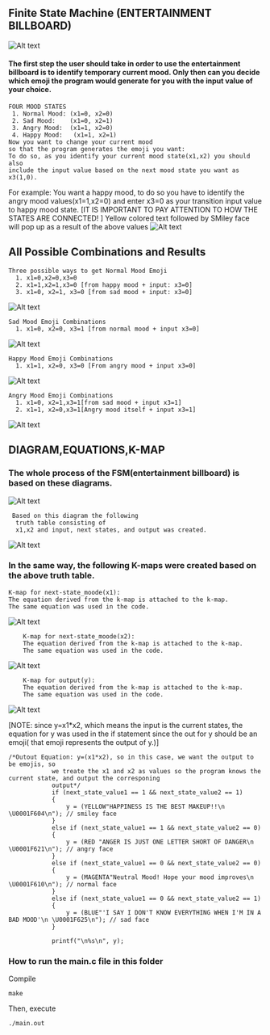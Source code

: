 ## Finite State Machine (ENTERTAINMENT BILLBOARD)
   ![Alt text](ebb.png)

   #### The first step the user should take in order to use the entertainment billboard is to identify temporary current mood. Only then can you decide which emoji the program would generate for you with the input value of your choice.

  

    FOUR MOOD STATES
     1. Normal Mood: (x1=0, x2=0)
     2. Sad Mood:    (x1=0, x2=1)
     3. Angry Mood:  (x1=1, x2=0)
     4. Happy Mood:   (x1=1, x2=1)
    Now you want to change your current mood 
    so that the program generates the emoji you want:
    To do so, as you identify your current mood state(x1,x2) you should also 
    include the input value based on the next mood state you want as x3(1,0).

For example: You want a happy mood, to do so you have to identify the angry mood values(x1=1,x2=0) and enter x3=0 as your transition input value to happy mood state. [IT IS IMPORTANT TO PAY ATTENTION TO HOW THE STATES ARE CONNECTED! ] Yellow colored text followed by SMiley face will pop up as a result of the above values
![Alt text](happy.png)

## All Possible Combinations and  Results

    Three possible ways to get Normal Mood Emoji
      1. x1=0,x2=0,x3=0
      2. x1=1,x2=1,x3=0 [from happy mood + input: x3=0]
      3. x1=0, x2=1, x3=0 [from sad mood + input: x3=0]
![Alt text](norm.png)
   
    Sad Mood Emoji Combinations
      1. x1=0, x2=0, x3=1 [from normal mood + input x3=0]
![Alt text](blue.png)

    Happy Mood Emoji Combinations
      1. x1=1, x2=0, x3=0 [From angry mood + input x3=0]
![Alt text](happy.png)

    Angry Mood Emoji Combinations
      1. x1=0, x2=1,x3=1[from sad mood + input x3=1]
      2. x1=1, x2=0,x3=1[Angry mood itself + input x3=1]
![Alt text](anger.png)




## DIAGRAM,EQUATIONS,K-MAP

 ### The whole process of the FSM(entertainment billboard) is based on these diagrams.
 ![Alt text](diagram.jpg)

     Based on this diagram the following
      truth table consisting of 
      x1,x2 and input, next states, and output was created.

![Alt text](truth.png)

### In the same way, the following K-maps were created based on the above truth table.
    K-map for next-state_moode(x1): 
    The equation derived from the k-map is attached to the k-map. 
    The same equation was used in the code.
![Alt text](x1.png)

        K-map for next-state_moode(x2): 
        The equation derived from the k-map is attached to the k-map. 
        The same equation was used in the code.
![Alt text](x2.png)

        K-map for output(y): 
        The equation derived from the k-map is attached to the k-map. 
        The same equation was used in the code.
![Alt text](y.png)

[NOTE: since y=x1*x2, which means the input is the current states, the equation for y was used in the if statement since the out for y should be an emoji( that emoji represents the output of y.)]


```
/*Outout Equation: y=(x1*x2), so in this case, we want the output to be emojis, so
            we treate the x1 and x2 as values so the program knows the current state, and output the corresponing
            output*/
            if (next_state_value1 == 1 && next_state_value2 == 1)
            {
                y = (YELLOW"HAPPINESS IS THE BEST MAKEUP!!\n \U0001F604\n"); // smiley face
            }
            else if (next_state_value1 == 1 && next_state_value2 == 0)
            {
                y = (RED "ANGER IS JUST ONE LETTER SHORT OF DANGER\n \U0001F621\n"); // angry face
            }
            else if (next_state_value1 == 0 && next_state_value2 == 0)
            {
                y = (MAGENTA"Neutral Mood! Hope your mood improves\n \U0001F610\n"); // normal face
            }
            else if (next_state_value1 == 0 && next_state_value2 == 1)
            {
                y = (BLUE"'I SAY I DON'T KNOW EVERYTHING WHEN I'M IN A BAD MOOD'\n \U0001F625\n"); // sad face
            }

            printf("\n%s\n", y);

```

### How to run the main.c file in this folder
Compile
```
make
```
Then, execute
```
./main.out
```
